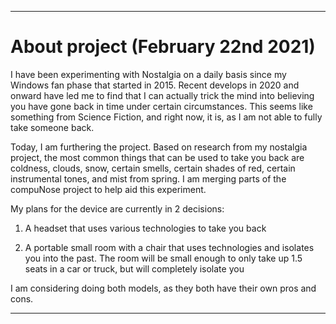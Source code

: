 
***

# About project (February 22nd 2021)

I have been experimenting with Nostalgia on a daily basis since my Windows fan phase that started in 2015. Recent develops in 2020 and onward have led me to find that I can actually trick the mind into believing you have gone back in time under certain circumstances. This seems like something from Science Fiction, and right now, it is, as I am not able to fully take someone back.

Today, I am furthering the project. Based on research from my nostalgia project, the most common things that can be used to take you back are coldness, clouds, snow, certain smells, certain shades of red, certain instrumental tones, and mist from spring. I am merging parts of the compuNose project to help aid this experiment.

My plans for the device are currently in 2 decisions:

1. A headset that uses various technologies to take you back

2. A portable small room with a chair that uses technologies and isolates you into the past. The room will be small enough to only take up 1.5 seats in a car or truck, but will completely isolate you

I am considering doing both models, as they both have their own pros and cons.

***
